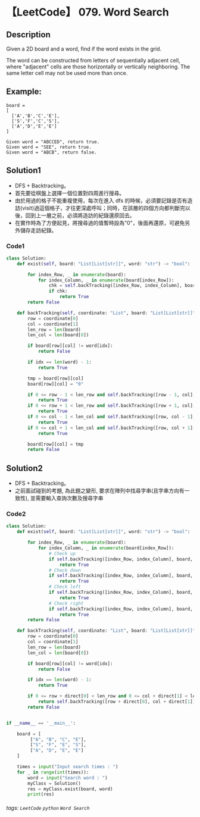 # 【LeetCode】 079. Word Search

## Description
Given a 2D board and a word, find if the word exists in the grid.

The word can be constructed from letters of sequentially adjacent cell, where "adjacent" cells are those horizontally or vertically neighboring. The same letter cell may not be used more than once.

## Example:
```
board =
[
  ['A','B','C','E'],
  ['S','F','C','S'],
  ['A','D','E','E']
]

Given word = "ABCCED", return true.
Given word = "SEE", return true.
Given word = "ABCB", return false.
```

## Solution1
* DFS + Backtracking。
* 首先要從棋盤上選擇一個位置對四周進行搜尋。
* 由於用過的格子不能重複使用，每次在進入 dfs 的時候，必須要記錄是否有造訪(visit)過這個格子，才往更深處呼叫；同時，在該層的四個方向都判斷完以後，回到上一層之前，必須將造訪的紀錄還原回去。
* 在實作時為了方便起見，將搜尋過的值暫時設為"0"，後面再還原，可避免另外儲存走訪紀錄。
### Code1
```python
class Solution:
    def exist(self, board: "List[List[str]]", word: "str") -> "bool":

        for index_Row, _ in enumerate(board):
            for index_Column, _ in enumerate(board[index_Row]):
                chk = self.backTracking([index_Row, index_Column], board, word, 0)
                if chk:
                    return True
        return False

    def backTracking(self, coordinate: "List", board: "List[List[str]]", word: "str", idx: "int") -> "bool":
        row = coordinate[0]
        col = coordinate[1]
        len_row = len(board)
        len_col = len(board[0])

        if board[row][col] != word[idx]:
            return False

        if idx == len(word) - 1:
            return True

        tmp = board[row][col]
        board[row][col] = "0"

        if 0 <= row - 1 < len_row and self.backTracking([row - 1, col], board, word, idx + 1):
            return True
        if 0 <= row + 1 < len_row and self.backTracking([row + 1, col], board, word, idx + 1):
            return True
        if 0 <= col - 1 < len_col and self.backTracking([row, col - 1], board, word, idx + 1):
            return True
        if 0 <= col + 1 < len_col and self.backTracking([row, col + 1], board, word, idx + 1):
            return True

        board[row][col] = tmp
        return False
```

## Solution2
* DFS + Backtracking。
* 之前面試碰到的考題, 為此題之變形, 要求在陣列中找尋字串(且字串方向有一致性), 並需要輸入查詢次數及搜尋字串
### Code2
```python
class Solution:
    def exist(self, board: "List[List[str]]", word: "str") -> "bool":

        for index_Row, _ in enumerate(board):
            for index_Column, _ in enumerate(board[index_Row]):
                # Check up
                if self.backTracking([index_Row, index_Column], board, word, 0, [-1, 0]):
                    return True
                # Check down
                if self.backTracking([index_Row, index_Column], board, word, 0, [1, 0]):
                    return True
                # Check left
                if self.backTracking([index_Row, index_Column], board, word, 0, [0, -1]):
                    return True
                # Check right
                if self.backTracking([index_Row, index_Column], board, word, 0, [0, 1]):
                    return True
        return False

    def backTracking(self, coordinate: "List", board: "List[List[str]]", word: "str", idx: "int", direct: "List[int]") -> "bool":
        row = coordinate[0]
        col = coordinate[1]
        len_row = len(board)
        len_col = len(board[0])

        if board[row][col] != word[idx]:
            return False

        if idx == len(word) - 1:
            return True

        if 0 <= row + direct[0] < len_row and 0 <= col + direct[1] < len_col:
            return self.backTracking([row + direct[0], col + direct[1]], board, word, idx + 1, direct)
        return False


if __name__ == '__main__':

    board = [
         ["A", "B", "C", "E"],
         ["S", "F", "E", "S"],
         ["A", "D", "E", "E"]
    ]

    times = input("Input search times : ")
    for _ in range(int(times)):
        word = input("Search word : ")
        myClass = Solution()
        res = myClass.exist(board, word)
        print(res)
```

###### tags: `LeetCode` `python` `Word Search` 